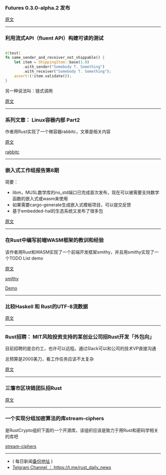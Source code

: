 ### Futures 0.3.0-alpha.2 发布

[原文](http://rust-lang-nursery.github.io/futures-rs/blog/2018/07/30/futures-0.3.0-alpha.2.html)

---

### 利用流式API（fluent API）构建可读的测试

```rust

#[test]
fn same_sender_and_receiver_not_shippable() {
    let item = ShippingItem::base(1.0)
        .with_sender("Somebody T. Something")
        .with_receiver("Somebody T. Something");
    assert!(!item.validate());
}
```

另一种说法叫：链式调用

[原文](https://leotindall.com/tutorial/building-readable-tests-with-fluent-testing-apis/)

---

### 系列文章： Linux容器内部 Part2

作者用Rust实现了一个微容器rabbitc，文章是相关内容

[原文](https://rabbitstack.github.io/operating%20systems/containers/linux-container-internals-part-ii/)

[rabbitc](https://github.com/rabbitstack/rabbitc)

---

###  嵌入式工作组报告第8期

简要：

- libm，MUSL数学库的no_std端口已完成首次发布，现在可以被需要支持数学函数的嵌入式或wasm来使用
- 如果需要cargo-generate生成嵌入式模板项目，可以提交反馈
-  基于embedded-hal的生态系统又发布了很多包

[原文](https://internals.rust-lang.org/t/the-embedded-working-group-newsletter-8/8089)

---

### 在Rust中编写前端WASM框架的教训和经验

该作者用Rust和WASM实现了一个前端开发框架smithy，并且用smithy实现了一个TODO List demo


[原文](https://medium.com/@robert.balicki_2494/writing-a-front-end-webassembly-framework-in-rust-lessons-learned-7cc48ed27d96)

[smithy](https://github.com/rbalicki2/smithy)

[Demo](https://todolist.robertbalicki.com/)

---

### 比较Haskell 和 Rust的UTF-8流数据

[原文](https://www.fpcomplete.com/blog/2018/07/streaming-utf8-haskell-rust)


---

### Rust招聘： MIT风险投资支持的某创业公司招Rust开发「外包向」

目前招聘的是合约工，也许可以远程。通过Slack可以和公司的技术VP直接沟通

总预算是2000美刀，看工作任务应该不太复杂

[原文](https://www.reddit.com/r/rust/comments/938uez/hiring_backend_rust_dev_mit_venture_backed_startup/)

---

### 三藩市区块链团队招Rust

[原文](https://blockchain.works-hub.com/jobs/backend-web-developer-in-san-francisco-united-states-ace1e?utm_source=reddit&utm_medium=post&utm_campaign=kenny)

---

### 一个实现分组加密算法的库stream-ciphers


是RustCrypto组织下面的一个开源库，该组织应该是致力于用Rust和密码学相关的库吧

[stream-ciphers](https://github.com/RustCrypto/stream-ciphers)

---

- ( 每日新闻[备份地址](https://github.com/RustStudy/rust_daily_news) )
- [Telgram Channel ： https://t.me/rust_daily_news ](https://t.me/rust_daily_news )
